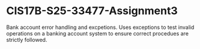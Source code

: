 # CIS17B-S25-33477-Assignment3
Bank account error handling and excpetions. Uses exceptions to test invalid operations on a banking account system to ensure correct procedues are strictly followed.
